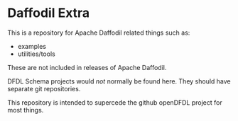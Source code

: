 # Daffodil Extra 

This is a repository for Apache Daffodil related things such as:
- examples
- utilities/tools

These are not included in releases of Apache Daffodil. 

DFDL Schema projects would *not* normally be found here. 
They should have separate git repositories.

This repository is intended to supercede the github openDFDL project
for most things.






